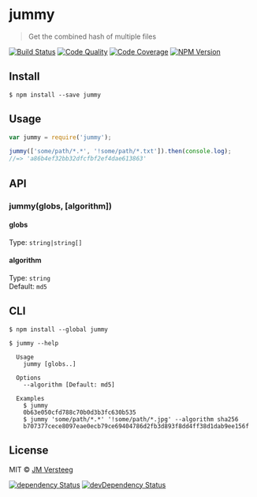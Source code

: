 # jummy

> Get the combined hash of multiple files

[![Build Status][travis-image]][travis-url]
[![Code Quality][codeclimate-image]][codeclimate-url]
[![Code Coverage][coveralls-image]][coveralls-url]
[![NPM Version][npm-image]][npm-url]

## Install

```
$ npm install --save jummy
```


## Usage

```js
var jummy = require('jummy');

jummy(['some/path/*.*', '!some/path/*.txt']).then(console.log);
//=> 'a86b4ef32bb32dfcfbf2ef4dae613863'
```


## API

### jummy(globs, [algorithm])

#### globs

Type: `string|string[]`

#### algorithm

Type: `string`  
Default: `md5`

## CLI

```
$ npm install --global jummy
```

```
$ jummy --help

  Usage
    jummy [globs..]

  Options
    --algorithm [Default: md5]

  Examples
    $ jummy
    0b63e050cfd788c70b0d3b3fc630b535
    $ jummy 'some/path/*.*' '!some/path/*.jpg' --algorithm sha256
    b707377cece8097eae0ecb79ce69404786d2fb3d893f8dd4ff38d1dab9ee156f
```


## License

MIT © [JM Versteeg](https://github.com/jmversteeg)

[![dependency Status][david-image]][david-url]
[![devDependency Status][david-dev-image]][david-dev-url]

[travis-image]: https://img.shields.io/travis/jmversteeg/jummy.svg?style=flat-square
[travis-url]: https://travis-ci.org/jmversteeg/jummy

[codeclimate-image]: https://img.shields.io/codeclimate/github/jmversteeg/jummy.svg?style=flat-square
[codeclimate-url]: https://codeclimate.com/github/jmversteeg/jummy

[david-image]: https://img.shields.io/david/jmversteeg/jummy.svg?style=flat-square
[david-url]: https://david-dm.org/jmversteeg/jummy

[david-dev-image]: https://img.shields.io/david/dev/jmversteeg/jummy.svg?style=flat-square
[david-dev-url]: https://david-dm.org/jmversteeg/jummy#info=devDependencies

[coveralls-image]: https://img.shields.io/coveralls/jmversteeg/jummy.svg?style=flat-square
[coveralls-url]: https://coveralls.io/r/jmversteeg/jummy

[npm-image]: https://img.shields.io/npm/v/jummy.svg?style=flat-square
[npm-url]: https://www.npmjs.com/package/jummy
